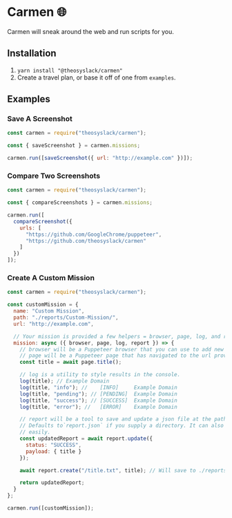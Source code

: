 # Carmen 🌐

Carmen will sneak around the web and run scripts for you.

## Installation

1. `yarn install "@theosyslack/carmen"`
2. Create a travel plan, or base it off of one from `examples`.

## Examples

### **Save A Screenshot**

```js
const carmen = require("theosyslack/carmen");

const { saveScreenshot } = carmen.missions;

carmen.run([saveScreenshot({ url: "http://example.com" })]);
```

### Compare Two Screenshots

```js
const carmen = require("theosyslack/carmen");

const { compareScreenshots } = carmen.missions;

carmen.run([
  compareScreenshot({
    urls: [
      "https://github.com/GoogleChrome/puppeteer",
      "https://github.com/theosyslack/carmen"
    ]
  })
]);
```

### Create A Custom Mission

```js
const carmen = require("theosyslack/carmen");

const customMission = {
  name: "Custom Mission",
  path: "./reports/Custom-Mission/",
  url: "http://example.com",

  // Your mission is provided a few helpers = browser, page, log, and report.
  mission: async ({ browser, page, log, report }) => {
    // browser will be a Puppeteer browser that you can use to add new pages, if needed.
    // page will be a Puppeteer page that has navigated to the url provided.
    const title = await page.title();

    // log is a utility to style results in the console.
    log(title); // Example Domain
    log(title, "info"); //    [INFO]     Example Domain
    log(title, "pending"); // [PENDING]  Example Domain
    log(title, "success"); // [SUCCESS]  Example Domain
    log(title, "error"); //   [ERROR]    Example Domain

    // report will be a tool to save and update a json file at the path provided.
    // Defaults to`report.json` if you supply a directory. It can also write siblings
    // easily.
    const updatedReport = await report.update({
      status: "SUCCESS",
      payload: { title }
    });

    await report.create("/title.txt", title); // Will save to ./reports/Custom-Mission/title.txt

    return updatedReport;
  }
};

carmen.run([customMission]);
```
